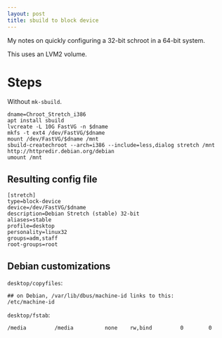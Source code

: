 ```yaml
---
layout: post
title: sbuild to block device
---
```



<div class="message">
  My notes on quickly configuring a 32-bit schroot in a 64-bit system.
</div>

This uses an LVM2 volume.

# Steps

Without `mk-sbuild`.

```
dname=Chroot_Stretch_i386
apt install sbuild
lvcreate -L 10G FastVG -n $dname
mkfs -t ext4 /dev/FastVG/$dname
mount /dev/FastVG/$dname /mnt
sbuild-createchroot --arch=i386 --include=less,dialog stretch /mnt http://httpredir.debian.org/debian
umount /mnt
```

## Resulting config file

```
[stretch]
type=block-device
device=/dev/FastVG/$dname
description=Debian Stretch (stable) 32-bit
aliases=stable
profile=desktop
personality=linux32
groups=adm,staff
root-groups=root
```

## Debian customizations

`desktop/copyfiles`:
```
## on Debian, /var/lib/dbus/machine-id links to this:
/etc/machine-id
```

`desktop/fstab`:
```
/media         /media          none    rw,bind         0        0
```
